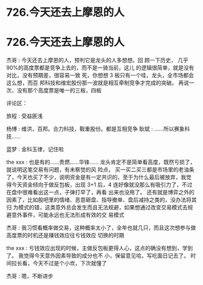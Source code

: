 # 726.今天还去上摩恩的人

# 726.今天还去上摩恩的人

杰哥 : 今天还去上摩恩的人，预判它是龙头的人多想想。回 顾一下历史， 几乎 90%的高度票都是竞争上去的，而不是一骑当前，这儿 的逻辑很简单，就是没有对比，没有预期差，很容易一致 死，你想想 3 板只有一个哇，龙头，全市场都会这么想，而百 邦科技和维宏股份那一波就是相互牵制竞争才完成的突破。 再说一次，没有那个高度票是唯一的三板，四板

评论区：

旅程 : 受益匪浅

杨博 : 维洪，百邦。合力科技，鞍重股份。都是互相竞争 耿斌 : ……所以赛象科技……

蓝梦 : 金科玉律，记住啦

the xxx : 也是有的……贵燃……华锋…… 龙头肯定不是简单看高度，既然亏损了，就说明这笔交易有问题，有未察觉的风 险点， 买一买二买三都是市场里的老油条了，今天也买了不少，说明资金是有一定共识的，至于为什么最后被放弃，我觉 得今天资金倾向于做反包板，出现 3+1 后，4 连好像就没那么有吸引力了，不过在盘中很难看出这一点，子弹打早了，再看 出来也没用了。 还有就是博弈之外的因素了，比如股吧里的情绪、恶意砸盘、指导撤单、盘后减持之类的，没办法将其归 为模式的错，这类意外总会发生而且无法规避，如果想通过改变交易模式去规避意外事件，可能永远也无法形成有效的交 易模式

杰哥 : 我习惯看概率做交易，这种概率太小了，全年也就几只，而且这次想参与做高度票的时机还是赚钱效应往亏钱效应 切换的时期

the xxx : 亏钱效应出现的时候，主做反包板更得人心，这点的确没有想到，学到了。 我觉得今天意外因素导致的成分也不 小，保留意见哈，写吃面日记去了。 时间拉长看，今天不过是个小坎，下次就懂了

杰哥 : 嗯，不断进步